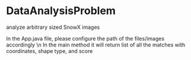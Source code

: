 # DataAnalysisProblem
analyze arbitrary sized SnowX images

In the App.java file, please configure the path of the files/images accordingly \n
In the main method it will return list of all the matches with coordinates, shape type, and score
